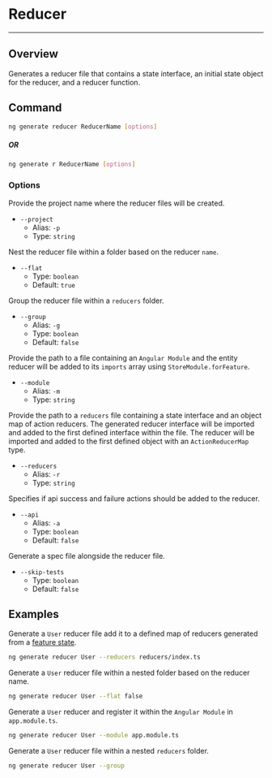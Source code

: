 # Reducer

---

## Overview

Generates a reducer file that contains a state interface,
an initial state object for the reducer, and a reducer function.

## Command

```sh
ng generate reducer ReducerName [options]
```

##### OR

```sh
ng generate r ReducerName [options]
```

### Options

Provide the project name where the reducer files will be created.

- `--project`
  - Alias: `-p`
  - Type: `string`

Nest the reducer file within a folder based on the reducer `name`.

- `--flat`
  - Type: `boolean`
  - Default: `true`

Group the reducer file within a `reducers` folder.

- `--group`
  - Alias: `-g`
  - Type: `boolean`
  - Default: `false`

Provide the path to a file containing an `Angular Module` and the entity reducer will be added to its `imports` array using `StoreModule.forFeature`.

- `--module`
  - Alias: `-m`
  - Type: `string`

Provide the path to a `reducers` file containing a state interface and an object map of action reducers. The generated reducer interface will be imported and added to the first defined interface within the file. The reducer will be imported and added to the first defined object with an `ActionReducerMap` type.

- `--reducers`
  - Alias: `-r`
  - Type: `string`

Specifies if api success and failure actions should be added to the reducer.

- `--api`
  - Alias: `-a`
  - Type: `boolean`
  - Default: `false`

Generate a spec file alongside the reducer file.

- `--skip-tests`
  - Type: `boolean`
  - Default: `false`

## Examples

Generate a `User` reducer file add it to a defined map of reducers generated from a [feature state](guide/schematics/store#examples).

```sh
ng generate reducer User --reducers reducers/index.ts
```

Generate a `User` reducer file within a nested folder based on the reducer name.

```sh
ng generate reducer User --flat false
```

Generate a `User` reducer and register it within the `Angular Module` in `app.module.ts`.

```sh
ng generate reducer User --module app.module.ts
```

Generate a `User` reducer file within a nested `reducers` folder.

```sh
ng generate reducer User --group
```
